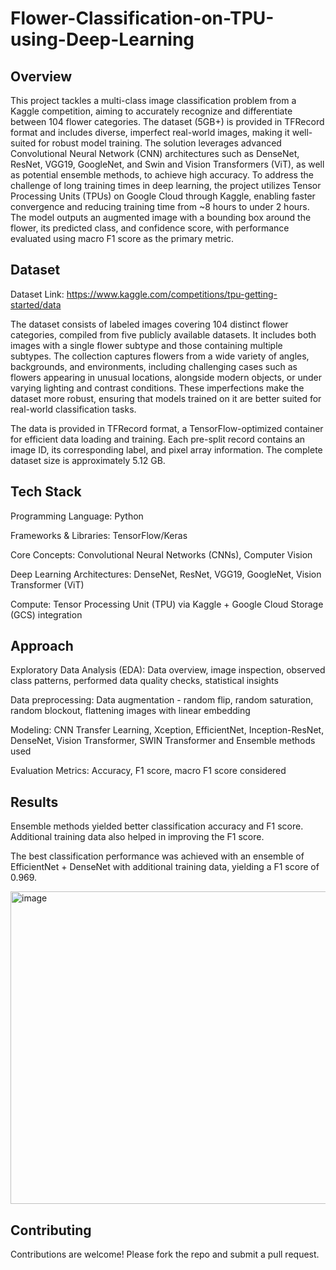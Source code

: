 # Flower-Classification-on-TPU-using-Deep-Learning

## Overview
This project tackles a multi-class image classification problem from a Kaggle competition, aiming to accurately recognize and differentiate between 104 flower categories. The dataset (5GB+) is provided in TFRecord format and includes diverse, imperfect real-world images, making it well-suited for robust model training. The solution leverages advanced Convolutional Neural Network (CNN) architectures such as DenseNet, ResNet, VGG19, GoogleNet, and Swin and Vision Transformers (ViT), as well as potential ensemble methods, to achieve high accuracy. To address the challenge of long training times in deep learning, the project utilizes Tensor Processing Units (TPUs) on Google Cloud through Kaggle, enabling faster convergence and reducing training time from ~8 hours to under 2 hours. The model outputs an augmented image with a bounding box around the flower, its predicted class, and confidence score, with performance evaluated using macro F1 score as the primary metric.

## Dataset 
Dataset Link: https://www.kaggle.com/competitions/tpu-getting-started/data

The dataset consists of labeled images covering 104 distinct flower categories, compiled from five publicly available datasets. It includes both images with a single flower subtype and those containing multiple subtypes. The collection captures flowers from a wide variety of angles, backgrounds, and environments, including challenging cases such as flowers appearing in unusual locations, alongside modern objects, or under varying lighting and contrast conditions. These imperfections make the dataset more robust, ensuring that models trained on it are better suited for real-world classification tasks.

The data is provided in TFRecord format, a TensorFlow-optimized container for efficient data loading and training. Each pre-split record contains an image ID, its corresponding label, and pixel array information. The complete dataset size is approximately 5.12 GB.

## Tech Stack
Programming Language: Python

Frameworks & Libraries: TensorFlow/Keras

Core Concepts: Convolutional Neural Networks (CNNs), Computer Vision

Deep Learning Architectures: DenseNet, ResNet, VGG19, GoogleNet, Vision Transformer (ViT)

Compute: Tensor Processing Unit (TPU) via Kaggle + Google Cloud Storage (GCS) integration

## Approach
Exploratory Data Analysis (EDA): Data overview, image inspection, observed class patterns, performed data quality checks, statistical insights

Data preprocessing: Data augmentation - random flip, random saturation, random blockout, flattening images with linear embedding

Modeling: CNN Transfer Learning, Xception, EfficientNet, Inception-ResNet, DenseNet, Vision Transformer, SWIN Transformer and Ensemble methods used

Evaluation Metrics: Accuracy, F1 score, macro F1 score considered

## Results 
Ensemble methods yielded better classification accuracy and F1 score. Additional training data also helped in improving the F1 score. 

The best classification performance was achieved with an ensemble of EfficientNet + DenseNet with additional training data, yielding a F1 score of 0.969.

<img width="786" height="500" alt="image" src="https://github.com/user-attachments/assets/30c630fb-c2cb-4242-8208-bff5c1a71c50" />

## Contributing
Contributions are welcome! Please fork the repo and submit a pull request.

